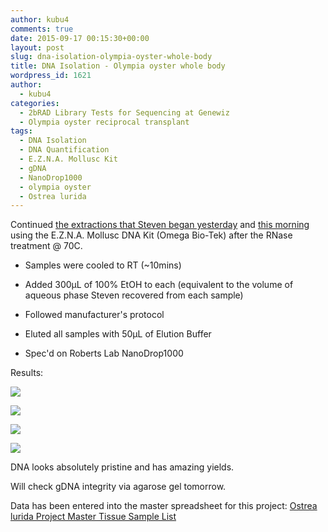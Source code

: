 ```yaml
---
author: kubu4
comments: true
date: 2015-09-17 00:15:30+00:00
layout: post
slug: dna-isolation-olympia-oyster-whole-body
title: DNA Isolation - Olympia oyster whole body
wordpress_id: 1621
author:
  - kubu4
categories:
  - 2bRAD Library Tests for Sequencing at Genewiz
  - Olympia oyster reciprocal transplant
tags:
  - DNA Isolation
  - DNA Quantification
  - E.Z.N.A. Mollusc Kit
  - gDNA
  - NanoDrop1000
  - olympia oyster
  - Ostrea lurida
---
```


Continued [the extractions that Steven began yesterday](https://onsnetwork.org/halfshell/2015/09/15/upon-improving-extractions/) and [this morning](http://onsnetwork.org/halfshell/2015/09/16/running-the-numbers/) using the E.Z.N.A. Mollusc DNA Kit (Omega Bio-Tek) after the RNase treatment @ 70C.




    
  * Samples were cooled to RT (~10mins)

    
  * Added 300μL of 100% EtOH to each (equivalent to the volume of aqueous phase Steven recovered from each sample)

    
  * Followed manufacturer's protocol

    
  * Eluted all samples with 50μL of Elution Buffer

    
  * Spec'd on Roberts Lab NanoDrop1000





Results:

[![](https://eagle.fish.washington.edu/Arabidopsis/20150916_gDNA_Oly_RAD_ODs_01.JPG)](http://eagle.fish.washington.edu/Arabidopsis/20150916_gDNA_Oly_RAD_ODs_01.JPG)

[![](https://eagle.fish.washington.edu/Arabidopsis/20150916_gDNA_Oly_RAD_ODs_02.JPG)](http://eagle.fish.washington.edu/Arabidopsis/20150916_gDNA_Oly_RAD_ODs_02.JPG)



[![](https://eagle.fish.washington.edu/Arabidopsis/20150916_gDNA_Oly_RAD_plots_01.JPG)](http://eagle.fish.washington.edu/Arabidopsis/20150916_gDNA_Oly_RAD_plots_01.JPG)

[![](https://eagle.fish.washington.edu/Arabidopsis/20150916_gDNA_Oly_RAD_plots_02.JPG)](http://eagle.fish.washington.edu/Arabidopsis/20150916_gDNA_Oly_RAD_plots_02.JPG)





DNA looks absolutely pristine and has amazing yields.

Will check gDNA integrity via agarose gel tomorrow.

Data has been entered into the master spreadsheet for this project: [Ostrea lurida Project Master Tissue Sample List](httpss://docs.google.com/spreadsheets/d/1tPvult9e0vqd5sPOTlcQqLXTfIv987rivsQVZj8DGgE/edit?usp=sharing)
